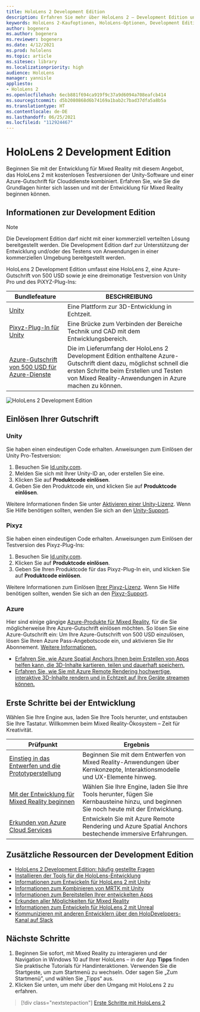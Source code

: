 ```yaml
---
title: HoloLens 2 Development Edition
description: Erfahren Sie mehr über HoloLens 2 – Development Edition und was zu tun ist, wenn Sie ein eigenes Gerät erhalten haben.
keywords: HoloLens 2-Kaufoptionen, HoloLens-Optionen, Development Edition
author: bogenera
ms.author: bogenera
ms.reviewer: bogenera
ms.date: 4/12/2021
ms.prod: hololens
ms.topic: article
ms.sitesec: library
ms.localizationpriority: high
audience: HoloLens
manager: yannisle
appliesto:
- HoloLens 2
ms.openlocfilehash: 6ecb881f694ca919f9c37a9d6094a708eafcb414
ms.sourcegitcommit: d5b2080868d6b74169a1bab2c7bad37dfa5a8b5a
ms.translationtype: HT
ms.contentlocale: de-DE
ms.lasthandoff: 06/25/2021
ms.locfileid: "112924467"
---
```

# <a name="hololens-2-development-edition"></a>HoloLens 2 Development Edition

Beginnen Sie mit der Entwicklung für Mixed Reality mit diesem Angebot, das HoloLens 2 mit kostenlosen Testversionen der Unity-Software und einer Azure-Gutschrift für Clouddienste kombiniert. Erfahren Sie, wie Sie die Grundlagen hinter sich lassen und mit der Entwicklung für Mixed Reality beginnen können.

## <a name="learn-about-the-development-edition"></a>Informationen zur Development Edition

> [!NOTE]
> Die Development Edition darf nicht mit einer kommerziell verteilten Lösung bereitgestellt werden. Die Development Edition darf zur Unterstützung der Entwicklung und/oder des Testens von Anwendungen in einer kommerziellen Umgebung bereitgestellt werden.  

HoloLens 2 Development Edition umfasst eine HoloLens 2, eine Azure-Gutschrift von 500 USD sowie je eine dreimonatige Testversion von Unity Pro und des PiXYZ-Plug-Ins:

| Bundlefeature | BESCHREIBUNG |
|---|---|
|  [Unity](https://unity.com/) | Eine Plattform zur 3D-Entwicklung in Echtzeit.   |
|  [Pixyz-Plug-In für Unity](https://www.pixyz-software.com/plugin/) | Eine Brücke zum Verbinden der Bereiche Technik und CAD mit dem Entwicklungsbereich.   |
| [Azure-Gutschrift von 500 USD für Azure-Dienste](https://azure.microsoft.com/resources/) | Die im Lieferumfang der HoloLens 2 Development Edition enthaltene Azure-Gutschrift dient dazu, möglichst schnell die ersten Schritte beim Erstellen und Testen von Mixed Reality-Anwendungen in Azure machen zu können. |

![HoloLens 2 Development Edition](./images/hololens-2-dev-ed.png)

## <a name="redeem-your-credits"></a>Einlösen Ihrer Gutschrift

### <a name="unity"></a>Unity
Sie haben einen eindeutigen Code erhalten. Anweisungen zum Einlösen der Unity Pro-Testversion:
1. Besuchen Sie [Id.unity.com](http://id.unity.com/).
1. Melden Sie sich mit Ihrer Unity-ID an, oder erstellen Sie eine.
1. Klicken Sie auf **Produktcode einlösen**.
1. Geben Sie den Produktcode ein, und klicken Sie auf **Produktcode einlösen**.

Weitere Informationen finden Sie unter [Aktivieren einer Unity-Lizenz](https://support.unity3d.com/hc/articles/211438683-How-do-I-activate-my-license-). Wenn Sie Hilfe benötigen sollten, wenden Sie sich an den [Unity-Support](https://support.unity3d.com/hc).  

### <a name="pixyz"></a>Pixyz
Sie haben einen eindeutigen Code erhalten. Anweisungen zum Einlösen der Testversion des Pixyz-Plug-Ins:
1. Besuchen Sie [Id.unity.com](http://id.unity.com/).
1. Klicken Sie auf **Produktcode einlösen**.
1. Geben Sie Ihren Produktcode für das Pixyz-Plug-In ein, und klicken Sie auf **Produktcode einlösen**.

Weitere Informationen zum Einlösen [Ihrer Pixyz-Lizenz](https://www.pixyz-software.com/documentations/html/2020.1/review/TrialLicense.html). Wenn Sie Hilfe benötigen sollten, wenden Sie sich an den [Pixyz-Support](https://www.pixyz-software.com/support/).

### <a name="azure"></a>Azure
Hier sind einige gängige [Azure-Produkte für Mixed Reality](https://azure.microsoft.com/topic/mixed-reality/), für die Sie möglicherweise Ihre Azure-Gutschrift einlösen möchten.
So lösen Sie eine Azure-Gutschrift ein: Um Ihre Azure-Gutschrift von 500 USD einzulösen, lösen Sie Ihren Azure Pass-Angebotscode ein, und aktivieren Sie Ihr Abonnement. [Weitere Informationen.](hololens2-development-edition-faq.md#how-can-i-redeem-my-500-azure-credit)

- [Erfahren Sie, wie Azure Spatial Anchors Ihnen beim Erstellen von Apps helfen kann, die 3D-Inhalte kartieren, teilen und dauerhaft speichern.](https://azure.microsoft.com/services/spatial-anchors/)
- [Erfahren Sie, wie Sie mit Azure Remote Rendering hochwertige, interaktive 3D-Inhalte rendern und in Echtzeit auf Ihre Geräte streamen können.](https://azure.microsoft.com/services/remote-rendering/)

## <a name="get-started-developing"></a>Erste Schritte bei der Entwicklung

Wählen Sie Ihre Engine aus, laden Sie Ihre Tools herunter, und entstauben Sie Ihre Tastatur. Willkommen beim Mixed Reality-Ökosystem – Zeit für Kreativität.

|     Prüfpunkt                              |     Ergebnis                                                                                                                    |
|---------------------------------------------|---------------------------------------------------------------------------------------------------------------------------------|
|     [Einstieg in das Entwerfen und die Prototyperstellung](https://docs.microsoft.com/windows/mixed-reality/design/design)         |     Beginnen Sie mit dem Entwerfen von Mixed Reality-Anwendungen über Kernkonzepte, Interaktionsmodelle und UX-Elemente hinweg.     |
|     [Mit der Entwicklung für Mixed Reality beginnen](https://docs.microsoft.com/windows/mixed-reality/develop/development?tabs=unity)    |     Wählen Sie Ihre Engine, laden Sie Ihre Tools herunter, fügen Sie Kernbausteine hinzu, und beginnen Sie noch heute mit der Entwicklung.                                  |
|     [Erkunden von Azure Cloud Services](https://docs.microsoft.com/windows/mixed-reality/develop/mixed-reality-cloud-services)            |     Entwickeln Sie mit Azure Remote Rendering und Azure Spatial Anchors bestechende immersive Erfahrungen.                                 |

## <a name="developer-edition-additional-resources"></a>Zusätzliche Ressourcen der Development Edition

- [HoloLens 2 Development Edition: häufig gestellte Fragen](hololens2-development-edition-faq.md)
- [Installieren der Tools für die HoloLens-Entwicklung](https://docs.microsoft.com/windows/mixed-reality/develop/install-the-tools?tabs=unity)
- [Informationen zum Entwickeln für HoloLens 2 mit Unity](https://docs.microsoft.com/windows/mixed-reality/develop/unity/unity-development-overview?tabs=mrtk%2Carr%2Chl2)
- [Informationen zum Kombinieren von MRTK mit Unity](https://docs.microsoft.com/windows/mixed-reality/develop/unity/mrtk-getting-started)
- [Informationen zum Bereitstellen Ihrer entwickelten Apps](app-deploy-overview.md)
- [Erkunden aller Möglichkeiten für Mixed Reality](https://docs.microsoft.com/windows/mixed-reality/)
- [Informationen zum Entwickeln für HoloLens 2 mit Unreal](https://docs.microsoft.com/windows/mixed-reality/develop/unreal/unreal-development-overview?tabs=mrtk%2Casa)
- [Kommunizieren mit anderen Entwicklern über den HoloDevelopers-Kanal auf Slack](https://holodevelopersslack.azurewebsites.net/)

## <a name="next-steps"></a>Nächste Schritte

1. Beginnen Sie sofort, mit Mixed Reality zu interagieren und der Navigation in Windows 10 auf Ihrer HoloLens – in der App **Tipps** finden Sie praktische Tutorials für Handinteraktionen. Verwenden Sie die Startgeste, um zum Startmenü zu wechseln. Oder sagen Sie „Zum Startmenü”, und wählen Sie „Tipps“ aus.
1. Klicken Sie unten, um mehr über den Umgang mit HoloLens 2 zu erfahren.

> [!div class="nextstepaction"]
> [Erste Schritte mit HoloLens 2](hololens2-basic-usage.md)
